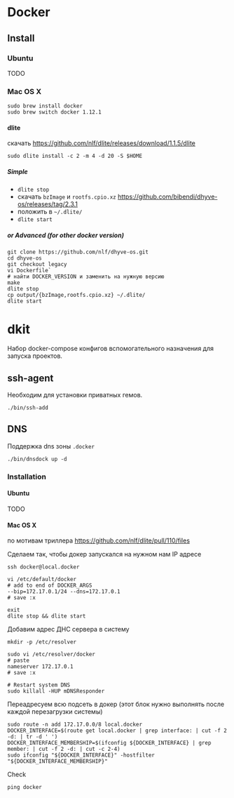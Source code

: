 # Docker

## Install

### Ubuntu

TODO

### Mac OS X

```
sudo brew install docker
sudo brew switch docker 1.12.1
```

#### dlite

скачать https://github.com/nlf/dlite/releases/download/1.1.5/dlite

`sudo dlite install -c 2 -m 4 -d 20 -S $HOME`

##### Simple

- `dlite stop`
- скачать `bzImage` и `rootfs.cpio.xz` https://github.com/bibendi/dhyve-os/releases/tag/2.3.1
- положить в `~/.dlite/`
- `dlite start`

##### or Advanced (for other docker version)

```
git clone https://github.com/nlf/dhyve-os.git
cd dhyve-os
git checkout legacy
vi Dockerfile`
# найти DOCKER_VERSION и заменить на нужную версию
make
dlite stop
cp output/{bzImage,rootfs.cpio.xz} ~/.dlite/
dlite start
```

# dkit

Набор docker-compose конфигов вспомогательного назначения для запуска проектов.

## ssh-agent

Необходим для установки приватных гемов.

```
./bin/ssh-add
```

## DNS

Поддержка dns зоны `.docker`

```
./bin/dnsdock up -d
```

### Installation

#### Ubuntu

TODO

#### Mac OS X

по мотивам триллера https://github.com/nlf/dlite/pull/110/files

Сделаем так, чтобы докер запускался на нужном нам IP адресе
```
ssh docker@local.docker

vi /etc/default/docker
# add to end of DOCKER_ARGS
--bip=172.17.0.1/24 --dns=172.17.0.1
# save :x

exit
dlite stop && dlite start
```

Добавим адрес ДНС сервера в систему
```
mkdir -p /etc/resolver

sudo vi /etc/resolver/docker
# paste
nameserver 172.17.0.1
# save :x

# Restart system DNS
sudo killall -HUP mDNSResponder
```

Переадресуем всю подсеть в докер (этот блок нужно выполнять после каждой перезагрузки системы)
```
sudo route -n add 172.17.0.0/8 local.docker
DOCKER_INTERFACE=$(route get local.docker | grep interface: | cut -f 2 -d: | tr -d ' ')
DOCKER_INTERFACE_MEMBERSHIP=$(ifconfig ${DOCKER_INTERFACE} | grep member: | cut -f 2 -d: | cut -c 2-4)
sudo ifconfig "${DOCKER_INTERFACE}" -hostfilter "${DOCKER_INTERFACE_MEMBERSHIP}"
```

Check
```
ping docker
```
